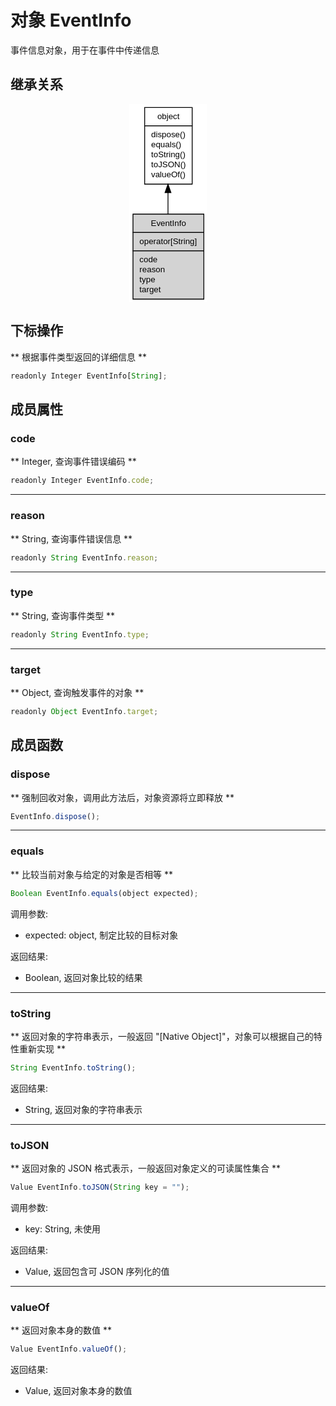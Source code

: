 # 对象 EventInfo
事件信息对象，用于在事件中传递信息

## 继承关系
<div style="text-align: center;"><svg width="93pt" height="238pt" viewBox="0.00 0.00 93.00 238.00" xmlns="http://www.w3.org/2000/svg" xmlns:xlink="http://www.w3.org/1999/xlink">
<g id="graph0" class="graph" transform="scale(1 1) rotate(0) translate(4 234)">
<title>%0</title>
<polygon fill="#ffffff" stroke="transparent" points="-4,4 -4,-234 89,-234 89,4 -4,4"/>
<!-- object -->
<g id="node1" class="node">
<title>object</title>
<g id="a_node1"><a xlink:href="object.md" xlink:title="object">
<polygon fill="#ffffff" stroke="transparent" points="14,-138 14,-230 71,-230 71,-138 14,-138"/>
<polygon fill="none" stroke="#000000" points="14.5,-208 14.5,-230 71.5,-230 71.5,-208 14.5,-208"/>
<text text-anchor="start" x="29.6625" y="-216" font-family="Helvetica,sans-Serif" font-size="10.00" fill="#000000">object</text>
<polygon fill="none" stroke="#000000" points="14.5,-138 14.5,-208 71.5,-208 71.5,-138 14.5,-138"/>
<text text-anchor="start" x="19.5" y="-194" font-family="Helvetica,sans-Serif" font-size="10.00" fill="#000000"> dispose()</text>
<text text-anchor="start" x="19.5" y="-182" font-family="Helvetica,sans-Serif" font-size="10.00" fill="#000000"> equals()</text>
<text text-anchor="start" x="19.5" y="-170" font-family="Helvetica,sans-Serif" font-size="10.00" fill="#000000"> toString()</text>
<text text-anchor="start" x="19.5" y="-158" font-family="Helvetica,sans-Serif" font-size="10.00" fill="#000000"> toJSON()</text>
<text text-anchor="start" x="19.5" y="-146" font-family="Helvetica,sans-Serif" font-size="10.00" fill="#000000"> valueOf()</text>
</a>
</g>
</g>
<!-- EventInfo -->
<g id="node2" class="node">
<title>EventInfo</title>
<g id="a_node2"><a xlink:title="EventInfo">
<polygon fill="#d3d3d3" stroke="transparent" points="0,0 0,-102 85,-102 85,0 0,0"/>
<polygon fill="none" stroke="#000000" points=".5,-80 .5,-102 85.5,-102 85.5,-80 .5,-80"/>
<text text-anchor="start" x="21.879" y="-88" font-family="Helvetica,sans-Serif" font-size="10.00" fill="#000000">EventInfo</text>
<polygon fill="none" stroke="#000000" points=".5,-58 .5,-80 85.5,-80 85.5,-58 .5,-58"/>
<text text-anchor="start" x="5.5" y="-66" font-family="Helvetica,sans-Serif" font-size="10.00" fill="#000000"> operator[String]</text>
<polygon fill="none" stroke="#000000" points=".5,0 .5,-58 85.5,-58 85.5,0 .5,0"/>
<text text-anchor="start" x="5.5" y="-44" font-family="Helvetica,sans-Serif" font-size="10.00" fill="#000000"> code</text>
<text text-anchor="start" x="5.5" y="-32" font-family="Helvetica,sans-Serif" font-size="10.00" fill="#000000"> reason</text>
<text text-anchor="start" x="5.5" y="-20" font-family="Helvetica,sans-Serif" font-size="10.00" fill="#000000"> type</text>
<text text-anchor="start" x="5.5" y="-8" font-family="Helvetica,sans-Serif" font-size="10.00" fill="#000000"> target</text>
</a>
</g>
</g>
<!-- object&#45;&gt;EventInfo -->
<g id="edge1" class="edge">
<title>object-&gt;EventInfo</title>
<path fill="none" stroke="#000000" d="M42.5,-127.6477C42.5,-119.1551 42.5,-110.4363 42.5,-102.0632"/>
<polygon fill="#000000" stroke="#000000" points="39.0001,-127.8563 42.5,-137.8563 46.0001,-127.8563 39.0001,-127.8563"/>
</g>
</g>
</svg></div>

## 下标操作
        
** 根据事件类型返回的详细信息 **
```JavaScript
readonly Integer EventInfo[String];
```

## 成员属性
        
### code
** Integer, 查询事件错误编码 **
```JavaScript
readonly Integer EventInfo.code;
```

--------------------------
### reason
** String, 查询事件错误信息 **
```JavaScript
readonly String EventInfo.reason;
```

--------------------------
### type
** String, 查询事件类型 **
```JavaScript
readonly String EventInfo.type;
```

--------------------------
### target
** Object, 查询触发事件的对象 **
```JavaScript
readonly Object EventInfo.target;
```

## 成员函数
        
### dispose
** 强制回收对象，调用此方法后，对象资源将立即释放 **
```JavaScript
EventInfo.dispose();
```

--------------------------
### equals
** 比较当前对象与给定的对象是否相等 **
```JavaScript
Boolean EventInfo.equals(object expected);
```

调用参数:
* expected: object, 制定比较的目标对象

返回结果:
* Boolean, 返回对象比较的结果

--------------------------
### toString
** 返回对象的字符串表示，一般返回 "[Native Object]"，对象可以根据自己的特性重新实现 **
```JavaScript
String EventInfo.toString();
```

返回结果:
* String, 返回对象的字符串表示

--------------------------
### toJSON
** 返回对象的 JSON 格式表示，一般返回对象定义的可读属性集合 **
```JavaScript
Value EventInfo.toJSON(String key = "");
```

调用参数:
* key: String, 未使用

返回结果:
* Value, 返回包含可 JSON 序列化的值

--------------------------
### valueOf
** 返回对象本身的数值 **
```JavaScript
Value EventInfo.valueOf();
```

返回结果:
* Value, 返回对象本身的数值

